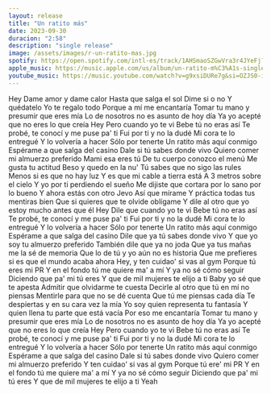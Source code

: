 ```yaml
---
layout: release
title: "Un ratito más"
date: 2023-09-30
duracion: "2:58"
description: "single release"
image: /assets/images/r-un-ratito-mas.jpg
spotify: https://open.spotify.com/intl-es/track/1AHSmaoSZGwVra3r4JYeFj?si=c7433ee2202c4e9e
apple_music: https://music.apple.com/us/album/un-ratito-m%C3%A1s-single/1709025543
youtube_music: https://music.youtube.com/watch?v=g9xsiDURe7g&si=OZJS0-iYyyclb4Am
---
```


Hey
Dame amor y dame calor
Hasta que salga el sol
Dime si o no
Y quédatelo
Yo te regalo todo
Porque a mí me encantaría
Tomar tu mano y presumir que eres mía
Lo de nosotros no es asunto de hoy día
Ya yo acepté que no eres lo que creía
Hey
Pero cuando yo te vi
Bebe tú no eras así
Te probé, te conocí y me puse pa' ti
Fui por ti y no la dudé
Mi cora te lo entregué
Y lo volvería a hacer
Sólo por tenerte
Un ratito más aquí conmigo
Espérame a que salga del casino
Dale si tú sabes donde vivo
Quiero comer mi almuerzo preferido
Mami esa eres tú
De tu cuerpo conozco el menú
Me gusta tu actitud
Beso y quedo en la nu'
Tú sabes que no sigo las rules
Menos si es que no hay luz
Y es que mi cable a tierra está A 3 metros sobre el cielo
Y yo por ti perdiendo el sueño
Me dijiste que cortara por lo sano por lo bueno
Y ahora estás con otro Jevo
Así que mírame
Y práctica todas tus mentiras bien
Que si quieres que te olvide oblígame
Y dile al otro que yo estoy mucho antes que él
Hey
Dile que cuando yo te vi
Bebe tú no eras así
Te probé, te conocí y me puse pa' ti
Fui por ti y no la dudé
Mi cora te lo entregué
Y lo volvería a hacer
Sólo por tenerte
Un ratito más aquí conmigo
Espérame a que salga del casino
Dile que ya tú sabes donde vivo
Y que yo soy tu almuerzo preferido
También dile que ya no joda
Que ya tus mañas me la sé de memoria
Que lo de tú y yo aún no es historia
Que me prefieres si es que el mundo acaba ahora
Hey, y ten cuidao' si vas al gym
Porque tú eres mi PR
Y en el fondo tú me quiere ma' a mí
Y ya no sé cómo seguir
Diciendo que pa' mi tú eres
Y que de mil mujeres te elijo a ti
Baby yo sé que te apesta
Admitir que olvidarme te cuesta
Decirle al otro que tú en mí no piensas
Mentirle para que no se dé cuenta
Que tú me piensas cada día
Te despiertas y en su cara vez la mía
Yo soy quien representa tu fantasía
Y quien llena tu parte que está vacía
Por eso me encantaría
Tomar tu mano y presumir que eres mía
Lo de nosotros no es asunto de hoy día
Ya yo acepté que no eres lo que creía
Hey
Pero cuando yo te vi
Bebe tú no eras así
Te probé, te conocí y me puse pa' ti
Fui por ti y no la dudé
Mi cora te lo entregué
Y lo volvería a hacer
Sólo por tenerte
Un ratito más aquí conmigo
Espérame a que salga del casino
Dale si tú sabes donde vivo
Quiero comer mi almuerzo preferido
Y ten cuidao' si vas al gym
Porque tú ere' mi PR
Y en el fondo tú me quiere ma' a mí
Y ya no sé cómo seguir
Diciendo que pa' mi tú eres
Y que de mil mujeres te elijo a ti
Yeah